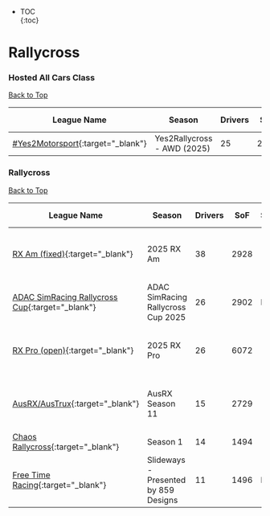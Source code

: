 * TOC  
{:toc}

# Rallycross

### Hosted All Cars Class

[Back to Top](#)  

| League Name | Season | Drivers | SoF | Setup | Upcoming Race | New York | London | Sydney |
|-------------------------------------------------------------------------------------------------------------|------------------------------|-------|----|-----|-------------|--------|------|------|
|[\#Yes2Motorsport](https://members.iracing.com/membersite/member/LeagueView.do?league=5789){:target="_blank"} |Yes2Rallycross \- AWD \(2025\) |25 |2458 |Fixed | | | | |

### Rallycross

[Back to Top](#)  

| League Name | Season | Drivers | SoF | Setup | Upcoming Race | New York | London | Sydney |
|---------------------------------------------------------------------------------------------------------------------------|-------------------------------------|-------|----|-----|------------------------|--------------------------|--------------------------|---------------------------|
|[RX Am \(fixed\)](https://members.iracing.com/membersite/member/LeagueView.do?league=10282){:target="_blank"} |2025 RX Am |38 |2928 | |Sonoma Raceway |Sun, August 10 02:50PM EDT |Sun, August 10 07:50PM BST |Mon, August 11 04:50AM AEST |
|[ADAC SimRacing Rallycross Cup](https://members.iracing.com/membersite/member/LeagueView.do?league=12771){:target="_blank"} |ADAC SimRacing Rallycross Cup 2025 |26 |2902 |Fixed | | | | |
|[RX Pro \(open\)](https://members.iracing.com/membersite/member/LeagueView.do?league=9511){:target="_blank"} |2025 RX Pro |26 |6072 | |Sonoma Raceway |Sun, August 10 03:30PM EDT |Sun, August 10 08:30PM BST |Mon, August 11 05:30AM AEST |
|[AusRX/AusTrux](https://members.iracing.com/membersite/member/LeagueView.do?league=6042){:target="_blank"} |AusRX Season 11 |15 |2729 | |Charlotte Motor Speedway |Thu, August 14 05:30AM EDT |Thu, August 14 10:30AM BST |Thu, August 14 07:30PM AEST |
|[Chaos Rallycross](https://members.iracing.com/membersite/member/LeagueView.do?league=12108){:target="_blank"} |Season 1 |14 |1494 | | | | | |
|[Free Time Racing](https://members.iracing.com/membersite/member/LeagueView.do?league=11526){:target="_blank"} |Slideways \- Presented by 859 Designs |11 |1496 |Fixed | | | | |

